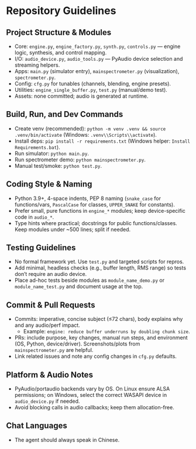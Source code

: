 # Repository Guidelines

## Project Structure & Modules
- Core: `engine.py`, `engine_factory.py`, `synth.py`, `controls.py` — engine logic, synthesis, and control mapping.
- I/O: `audio_device.py`, `audio_tools.py` — PyAudio device selection and streaming helpers.
- Apps: `main.py` (simulator entry), `mainspectrometer.py` (visualization), `spectrometer.py`.
- Config: `cfg.py` for tunables (channels, blending, engine presets).
- Utilities: `engine_single_buffer.py`, `test.py` (manual/demo test).
- Assets: none committed; audio is generated at runtime.

## Build, Run, and Dev Commands
- Create venv (recommended): `python -m venv .venv && source .venv/bin/activate` (Windows: `.venv\\Scripts\\activate`).
- Install deps: `pip install -r requirements.txt` (Windows helper: `Install Requirements.bat`).
- Run simulator: `python main.py`.
- Run spectrometer demo: `python mainspectrometer.py`.
- Manual test/smoke: `python test.py`.

## Coding Style & Naming
- Python 3.9+, 4-space indents, PEP 8 naming (`snake_case` for functions/vars, `PascalCase` for classes, `UPPER_SNAKE` for constants).
- Prefer small, pure functions in `engine_*` modules; keep device-specific code in `audio_*`.
- Type hints where practical; docstrings for public functions/classes. Keep modules under ~500 lines; split if needed.

## Testing Guidelines
- No formal framework yet. Use `test.py` and targeted scripts for repros.
- Add minimal, headless checks (e.g., buffer length, RMS range) so tests don’t require an audio device.
- Place ad-hoc tests beside modules as `module_name_demo.py` or `module_name_test.py` and document usage at the top.

## Commit & Pull Requests
- Commits: imperative, concise subject (≤72 chars), body explains why and any audio/perf impact.
  - Example: `engine: reduce buffer underruns by doubling chunk size`.
- PRs: include purpose, key changes, manual run steps, and environment (OS, Python, device/driver). Screenshots/plots from `mainspectrometer.py` are helpful.
- Link related issues and note any config changes in `cfg.py` defaults.

## Platform & Audio Notes
- PyAudio/portaudio backends vary by OS. On Linux ensure ALSA permissions; on Windows, select the correct WASAPI device in `audio_device.py` if needed.
- Avoid blocking calls in audio callbacks; keep them allocation-free.

## Chat Languages
- The agent should always speak in Chinese.
